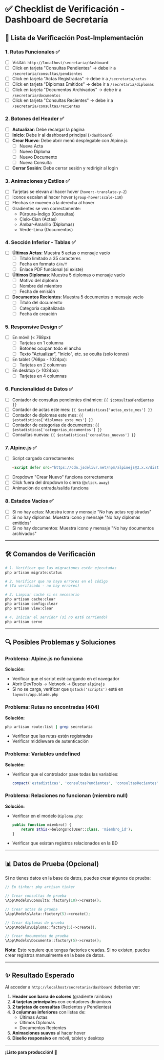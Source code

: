 # ✅ Checklist de Verificación - Dashboard de Secretaría

## 🎯 Lista de Verificación Post-Implementación

### 1. **Rutas Funcionales** ✅
- [ ] Visitar: `http://localhost/secretaria/dashboard`
- [ ] Click en tarjeta "Consultas Pendientes" → debe ir a `/secretaria/consultas/pendientes`
- [ ] Click en tarjeta "Actas Registradas" → debe ir a `/secretaria/actas`
- [ ] Click en tarjeta "Diplomas Emitidos" → debe ir a `/secretaria/diplomas`
- [ ] Click en tarjeta "Documentos Archivados" → debe ir a `/secretaria/documentos`
- [ ] Click en tarjeta "Consultas Recientes" → debe ir a `/secretaria/consultas/recientes`

### 2. **Botones del Header** ✅
- [ ] **Actualizar**: Debe recargar la página
- [ ] **Inicio**: Debe ir al dashboard principal (`/dashboard`)
- [ ] **Crear Nuevo**: Debe abrir menú desplegable con Alpine.js
  - [ ] Nueva Acta
  - [ ] Nuevo Diploma
  - [ ] Nuevo Documento
  - [ ] Nueva Consulta
- [ ] **Cerrar Sesión**: Debe cerrar sesión y redirigir al login

### 3. **Animaciones y Estilos** ✅
- [ ] Tarjetas se elevan al hacer hover (`hover:-translate-y-2`)
- [ ] Iconos escalan al hacer hover (`group-hover:scale-110`)
- [ ] Flechas se mueven a la derecha al hover
- [ ] Gradientes se ven correctamente:
  - Púrpura-Índigo (Consultas)
  - Cielo-Cian (Actas)
  - Ámbar-Amarillo (Diplomas)
  - Verde-Lima (Documentos)

### 4. **Sección Inferior - Tablas** ✅
- [ ] **Últimas Actas**: Muestra 5 actas o mensaje vacío
  - [ ] Título limitado a 35 caracteres
  - [ ] Fecha en formato `d/m/Y`
  - [ ] Enlace PDF funcional (si existe)
- [ ] **Últimos Diplomas**: Muestra 5 diplomas o mensaje vacío
  - [ ] Motivo del diploma
  - [ ] Nombre del miembro
  - [ ] Fecha de emisión
- [ ] **Documentos Recientes**: Muestra 5 documentos o mensaje vacío
  - [ ] Título del documento
  - [ ] Categoría capitalizada
  - [ ] Fecha de creación

### 5. **Responsive Design** ✅
- [ ] En móvil (< 768px):
  - [ ] Tarjetas en 1 columna
  - [ ] Botones ocupan todo el ancho
  - [ ] Texto "Actualizar", "Inicio", etc. se oculta (solo iconos)
- [ ] En tablet (768px - 1024px):
  - [ ] Tarjetas en 2 columnas
- [ ] En desktop (> 1024px):
  - [ ] Tarjetas en 4 columnas

### 6. **Funcionalidad de Datos** ✅
- [ ] Contador de consultas pendientes dinámico: `{{ $consultasPendientes }}`
- [ ] Contador de actas este mes: `{{ $estadisticas['actas_este_mes'] }}`
- [ ] Contador de diplomas este mes: `{{ $estadisticas['diplomas_este_mes'] }}`
- [ ] Contador de categorías de documentos: `{{ $estadisticas['categorias_documentos'] }}`
- [ ] Consultas nuevas: `{{ $estadisticas['consultas_nuevas'] }}`

### 7. **Alpine.js** ✅
- [ ] Script cargado correctamente:
  ```html
  <script defer src="https://cdn.jsdelivr.net/npm/alpinejs@3.x.x/dist/cdn.min.js"></script>
  ```
- [ ] Dropdown "Crear Nuevo" funciona correctamente
- [ ] Click fuera del dropdown lo cierra (`@click.away`)
- [ ] Animación de entrada/salida funciona

### 8. **Estados Vacíos** ✅
- [ ] Si no hay actas: Muestra icono y mensaje "No hay actas registradas"
- [ ] Si no hay diplomas: Muestra icono y mensaje "No hay diplomas emitidos"
- [ ] Si no hay documentos: Muestra icono y mensaje "No hay documentos archivados"

---

## 🛠️ Comandos de Verificación

```bash
# 1. Verificar que las migraciones estén ejecutadas
php artisan migrate:status

# 2. Verificar que no haya errores en el código
# (Ya verificado - no hay errores)

# 3. Limpiar caché si es necesario
php artisan cache:clear
php artisan config:clear
php artisan view:clear

# 4. Iniciar el servidor (si no está corriendo)
php artisan serve
```

---

## 🔍 Posibles Problemas y Soluciones

### Problema: Alpine.js no funciona
**Solución:**
- Verificar que el script esté cargando en el navegador
- Abrir DevTools → Network → Buscar `alpinejs`
- Si no se carga, verificar que `@stack('scripts')` esté en `layouts/app.blade.php`

### Problema: Rutas no encontradas (404)
**Solución:**
```bash
php artisan route:list | grep secretaria
```
- Verificar que las rutas estén registradas
- Verificar middleware de autenticación

### Problema: Variables undefined
**Solución:**
- Verificar que el controlador pase todas las variables:
  ```php
  compact('estadisticas', 'consultasPendientes', 'consultasRecientes', 'actas', 'diplomas', 'documentos')
  ```

### Problema: Relaciones no funcionan (miembro null)
**Solución:**
- Verificar en el modelo `Diploma.php`:
  ```php
  public function miembro() {
      return $this->belongsTo(User::class, 'miembro_id');
  }
  ```
- Verificar que existan registros relacionados en la BD

---

## 📊 Datos de Prueba (Opcional)

Si no tienes datos en la base de datos, puedes crear algunos de prueba:

```php
// En tinker: php artisan tinker

// Crear consultas de prueba
\App\Models\Consulta::factory(10)->create();

// Crear actas de prueba
\App\Models\Acta::factory(5)->create();

// Crear diplomas de prueba
\App\Models\Diploma::factory(5)->create();

// Crear documentos de prueba
\App\Models\Documento::factory(5)->create();
```

**Nota:** Esto requiere que tengas factories creadas. Si no existen, puedes crear registros manualmente en la base de datos.

---

## ✨ Resultado Esperado

Al acceder a `http://localhost/secretaria/dashboard` deberías ver:

1. **Header con barra de colores** (gradiente rainbow)
2. **4 tarjetas principales** con contadores dinámicos
3. **2 tarjetas de consultas** (Recientes y Pendientes)
4. **3 columnas inferiores** con listas de:
   - Últimas Actas
   - Últimos Diplomas
   - Documentos Recientes
5. **Animaciones suaves** al hacer hover
6. **Diseño responsivo** en móvil, tablet y desktop

---

**¡Listo para producción! 🚀**
